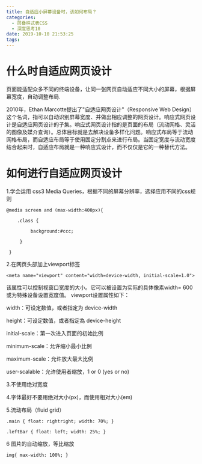 ```yaml
---
title: 自适应小屏幕设备时，该如何布局？
categories:
  - 层叠样式表CSS
  - 深度思考10
date: 2019-10-10 21:53:25
tags:
---
```

# 什么时自适应网页设计

页面能适配众多不同的终端设备，让同一张网页自动适应不同大小的屏幕，根据屏幕宽度，自动调整布局.

2010年，Ethan Marcotte提出了"自适应网页设计"（Responsive Web Design）这个名词，指可以自动识别屏幕宽度、并做出相应调整的网页设计。响应式网页设计是自适应网页设计的子集。响应式网页设计指的是页面的布局（流动网格、灵活的图像及媒介查询）。总体目标就是去解决设备多样化问题。响应式布局等于流动网格布局，而自适应布局等于使用固定分割点来进行布局。当固定宽度与流动宽度结合起来时，自适应布局就是一种响应式设计，而不仅仅是它的一种替代方法。

# 如何进行自适应网页设计

1.学会运用 css3 Media Queries，根据不同的屏幕分辨率，选择应用不同的css规则

```
@media screen and (max-width:400px){

    .class {

         background:#ccc;

     }

 }
```



2.在网页头部加上viewport标签

`<meta name="viewport" content="width=device-width, initial-scale=1.0">`

该属性可以控制视窗口宽度的大小。它可以被设置为实际的具体像素width= 600或为特殊设备设置宽度值。 viewport设置属性如下：

width：可设定数值，或者指定为 device-width

height：可设定数值，或者指定為 device-height

initial-scale：第一次进入页面的初始比例

minimum-scale：允许缩小最小比例

maximum-scale：允许放大最大比例

user-scalable：允许使用者缩放，1 or 0 (yes or no)

3.不使用绝对宽度

4.字体最好不要用绝对大小(px)，而使用相对大小(em)

5.流动布局（fluid grid）

```
.main { float: rightright; width: 70%; }

.leftBar { float: left; width: 25%; }

```



6 图片的自动缩放，等比缩放

`img{ max-width: 100%; }   `
